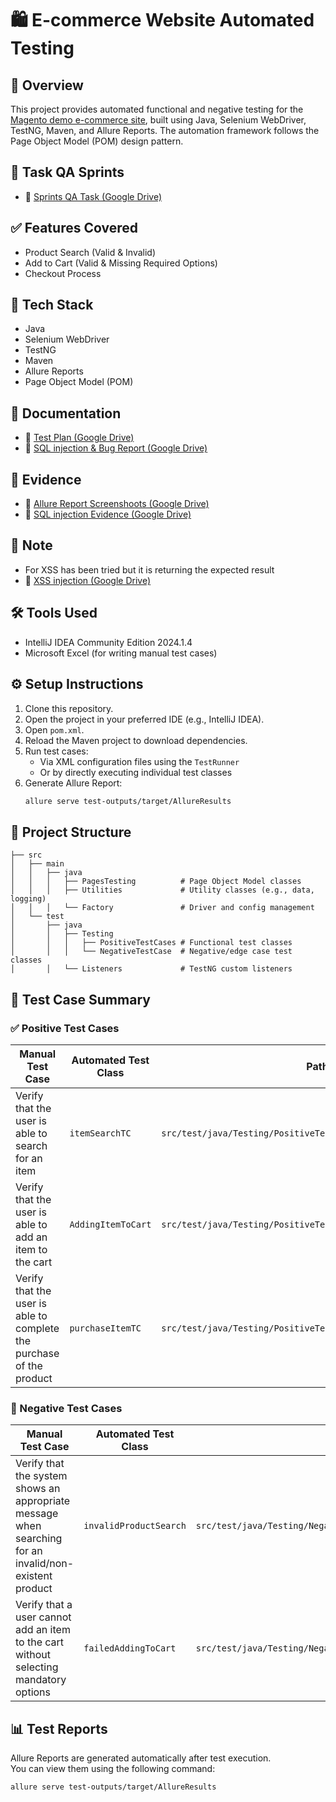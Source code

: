 # 🛍️ E-commerce Website Automated Testing

## 🧪 Overview
This project provides automated functional and negative testing for the [Magento demo e-commerce site](https://magento.softwaretestingboard.com/men/tops-men/hoodies-and-sweatshirts-men.html), built using Java, Selenium WebDriver, TestNG, Maven, and Allure Reports. The automation framework follows the Page Object Model (POM) design pattern.

## 🧪 Task QA Sprints
- 📄 [Sprints QA Task (Google Drive)](https://drive.google.com/file/d/1iW2JDaRqdUMcfiGf7ADmQuLXvnJxjZ5g/view?usp=drive_link)


## ✅ Features Covered
- Product Search (Valid & Invalid)
- Add to Cart (Valid & Missing Required Options)
- Checkout Process

## 🧰 Tech Stack
- Java
- Selenium WebDriver
- TestNG
- Maven
- Allure Reports
- Page Object Model (POM)

## 📂 Documentation
- 📄 [Test Plan (Google Drive)](https://docs.google.com/spreadsheets/d/16104FUcuO-SfACwaXCLCCcO6D4KVzueX/edit?usp=drive_link&ouid=104520795720826046842&rtpof=true&sd=true)
- 📄 [SQL injection & Bug Report (Google Drive)](https://docs.google.com/spreadsheets/d/1Kq4HMT-Obdu1gUXEq9Qu5yjan2b69gtk/edit?usp=drive_link&ouid=104520795720826046842&rtpof=true&sd=true)

## 📂 Evidence 
- 📄 [Allure Report Screenshoots (Google Drive)](https://drive.google.com/drive/folders/1-ozF6VDno5fYFTZZi147zQZWi16VrPqg?usp=drive_link)
- 📄 [SQL injection Evidence (Google Drive)](https://drive.google.com/file/d/11tVj14_gPeJvOobJztETXiQI29aP09Sy/view?usp=drive_link)

## 🧰 Note
- For XSS has been tried but it is returning the expected result  
- 📄 [XSS injection (Google Drive)](https://drive.google.com/file/d/1A428aza0pXhCFJHbHnzCgn6P6FmptGf7/view?usp=drive_link)

## 🛠 Tools Used
- IntelliJ IDEA Community Edition 2024.1.4
- Microsoft Excel (for writing manual test cases)


## ⚙️ Setup Instructions
1. Clone this repository.
2. Open the project in your preferred IDE (e.g., IntelliJ IDEA).
3. Open `pom.xml`.
4. Reload the Maven project to download dependencies.
5. Run test cases:
    - Via XML configuration files using the `TestRunner`
    - Or by directly executing individual test classes
6. Generate Allure Report:
   ```bash
   allure serve test-outputs/target/AllureResults
   ```

## 📁 Project Structure
```
├── src
│   ├── main
│   │   ├── java
│   │   │   ├── PagesTesting          # Page Object Model classes
│   │   │   ├── Utilities             # Utility classes (e.g., data, logging)
│   │   │   └── Factory               # Driver and config management
│   └── test
│       ├── java
│       │   ├── Testing
│       │   │   ├── PositiveTestCases # Functional test classes
│       │   │   └── NegativeTestCase  # Negative/edge case test classes
│       │   └── Listeners             # TestNG custom listeners
```


## 🧾 Test Case Summary

### ✅ Positive Test Cases

| Manual Test Case                                                                 | Automated Test Class       | Path                                                                 |
|----------------------------------------------------------------------------------|-----------------------------|----------------------------------------------------------------------|
| Verify that the user is able to search for an item                              | `itemSearchTC`              | `src/test/java/Testing/PositiveTestCases/itemSearchTC.java`         |
| Verify that the user is able to add an item to the cart                         | `AddingItemToCart`          | `src/test/java/Testing/PositiveTestCases/AddingItemToCart.java`     |
| Verify that the user is able to complete the purchase of the product            | `purchaseItemTC`            | `src/test/java/Testing/PositiveTestCases/purchaseItemTC.java`       |

### 🚫 Negative Test Cases

| Manual Test Case                                                                 | Automated Test Class       | Path                                                                 |
|----------------------------------------------------------------------------------|-----------------------------|----------------------------------------------------------------------|
| Verify that the system shows an appropriate message when searching for an invalid/non-existent product | `invalidProductSearch`      | `src/test/java/Testing/NegativeTestCase/invalidProductSearch.java`  |
| Verify that a user cannot add an item to the cart without selecting mandatory options | `failedAddingToCart`        | `src/test/java/Testing/NegativeTestCase/failedAddingToCart.java`    |

## 📊 Test Reports
Allure Reports are generated automatically after test execution.  
You can view them using the following command:

```bash
allure serve test-outputs/target/AllureResults
```